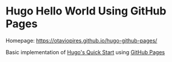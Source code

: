 # Hugo Hello World Using GitHub Pages

Homepage: https://otaviopires.github.io/hugo-github-pages/

Basic implementation of [Hugo's Quick Start](https://gohugo.io/getting-started/quick-start) using [GitHub Pages](https://help.github.com/en/github/working-with-github-pages/creating-a-github-pages-site)
